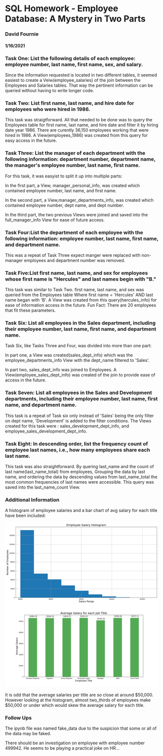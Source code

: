 # SQL Homework - Employee Database: A Mystery in Two Parts
### David Fournie 
#### 1/16/2021


### Task One: List the following details of each employee: employee number, last name, first name, sex, and salary.
Since the information requested is located in two different tables, it seemed easiest to create a Veiw(employee_salaries) of the join between the Employees and Salaries tables. That way the pertinent information can be queried without having to write longer code.


### Task Two: List first name, last name, and hire date for employees who were hired in 1986.
This task was straigtforward. All that needed to be done was to query the Employees table for first name, last name, and hire date and filter it by hiring date year 1986. There are curently 36,150 employees working that were hired in 1986. A View(employees_1986) was created from this query for easy access in the future.


### Task Three: List the manager of each department with the following information: department number, department name, the manager's employee number, last name, first name.
For this task, it was easyist to split it up into multiple parts: 

In the first part, a View, manager_personal_info, was created which contained employee number, last name, and first name.

In the second part, a View,manager_departments_info, was created which contained employee number, dept name, and dept number.

In the third part, the two previous Views were joined and saved into the full_manager_info View for ease of future access.


### Task Four:List the department of each employee with the following information: employee number, last name, first name, and department name.
This was a repeat of Task Three expect manger were replaced with non-manager employees and department number was removed.


### Task Five:List first name, last name, and sex for employees whose first name is "Hercules" and last names begin with "B."
This task was similar to Task Two. first name, last name, and sex was queried from the Employees table Where first name = 'Hercules' AND last name began with 'B'. A View was created from this query(hercules_info) for ease of information access in the future. Fun Fact: There are 20 employees that fit these parameters.


### Task Six: List all employees in the Sales department, including their employee number, last name, first name, and department name.
Task Six, like Tasks Three and Four, was divided into more than one part:

In part one, a View was created(sales_dept_info) which was the employee_departments_info View with the dept_name filtered to 'Sales'.

In part two, sales_dept_info was joined to Employees. A View(employee_sales_dept_info) was created of the join to provide ease of access in the future.


### Task Seven: List all employees in the Sales and Development departments, including their employee number, last name, first name, and department name.
This task is a repeat of Task six only instead of 'Sales' being the only filter on dept name, 'Development' is added to the filter conditions. The Views created for this task were : sales_development_dept_info, and employee_sales_development_dept_info.


### Task Eight: In descending order, list the frequency count of employee last names, i.e., how many employees share each last name.
This task was also straightforward. By quering last_name and the count of last name(last_name_total) from employees, Grouping the data by last name, and ordering the data by descending values from last_name_total the most common frequencies of last names were accessible. This query was saved into the last_name_count View.


### Additional Information
A histogram of employee salaries and a bar chart of avg salary for each title have been included:

![Employee Salary Histogram](output_data/Employee_salary_histogram.png)
![Average Salary per Title](output_data/Average_Salary.png)

It is odd that the average salaries per title are so close at around $50,000. However looking at the histogram, almost two_thirds of employees make $50,000 or under which would skew the average salary for each title.


### Follow Ups
The ipynb file was named fake_data due to the suspicion that some or all of the data may be faked.

There should be an investigation on employee with employee number 499942. He seems to be playing a practical joke on HR...